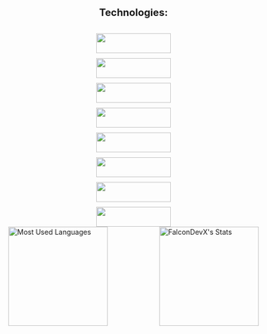<div style="margin-top: 20px; display: flex; flex-direction: column; align-items: center; gap: 10px;">
  <!-- Nagłówek "Technologies" -->
  <p style="font-size: 20px; font-weight: bold;">Technologies:</p>
  
  <!-- Ikony technologii w jednej kolumnie -->
  <div style="display: flex; flex-direction: column; gap: 10px; align-items: center; width: 150px;">
    <img src="https://skillicons.dev/icons?i=dotnet" style="height: 40px; width: 100%;"/>
    <img src="https://skillicons.dev/icons?i=cpp" style="height: 40px; width: 100%;"/>
    <img src="https://skillicons.dev/icons?i=c" style="height: 40px; width: 100%;"/>
    <img src="https://skillicons.dev/icons?i=python" style="height: 40px; width: 100%;"/>
    <img src="https://skillicons.dev/icons?i=js" style="height: 40px; width: 100%;"/>
    <img src="https://skillicons.dev/icons?i=react" style="height: 40px; width: 100%;"/>
    <img src="https://skillicons.dev/icons?i=html" style="height: 40px; width: 100%;"/>
    <img src="https://skillicons.dev/icons?i=css" style="height: 40px; width: 100%;"/>
  </div>
</div>

<div style="display: flex; justify-content: space-between; align-items: center;">
  <img src="https://github-readme-stats.vercel.app/api/top-langs/?username=FalconDevX&theme=tokyonight&show_icons=true&hide_border=true&layout=compact" alt="Most Used Languages" style="height: 200px;"/>
  <img src="https://github-readme-stats.vercel.app/api?username=FalconDevX&theme=tokyonight&show_icons=true&hide_border=true&count_private=true" alt="FalconDevX's Stats" style="height: 200px;"/> 
</div>





